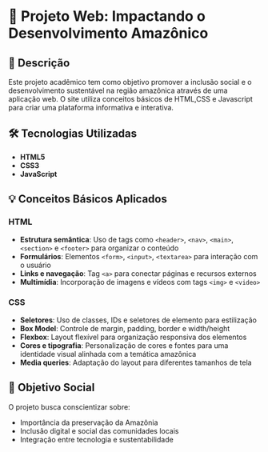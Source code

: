 # 🌿 Projeto Web: Impactando o Desenvolvimento Amazônico

## 📝 Descrição  
Este projeto acadêmico tem como objetivo promover a inclusão social e o desenvolvimento sustentável na região amazônica através de uma aplicação web. O site utiliza conceitos básicos de HTML,CSS e Javascript para criar uma plataforma informativa e interativa.

## 🛠 Tecnologias Utilizadas  
- **HTML5**  
- **CSS3** 
- **JavaScript** 


## 💡 Conceitos Básicos Aplicados  

### **HTML**  
- **Estrutura semântica**: Uso de tags como `<header>`, `<nav>`, `<main>`, `<section>` e `<footer>` para organizar o conteúdo  
- **Formulários**: Elementos `<form>`, `<input>`, `<textarea>` para interação com o usuário  
- **Links e navegação**: Tag `<a>` para conectar páginas e recursos externos  
- **Multimídia**: Incorporação de imagens e vídeos com tags `<img>` e `<video>`  

### **CSS**  
- **Seletores**: Uso de classes, IDs e seletores de elemento para estilização  
- **Box Model**: Controle de margin, padding, border e width/height  
- **Flexbox**: Layout flexível para organização responsiva dos elementos  
- **Cores e tipografia**: Personalização de cores e fontes para uma identidade visual alinhada com a temática amazônica  
- **Media queries**: Adaptação do layout para diferentes tamanhos de tela  

## 🌱 Objetivo Social  
O projeto busca conscientizar sobre:  
- Importância da preservação da Amazônia  
- Inclusão digital e social das comunidades locais  
- Integração entre tecnologia e sustentabilidade  

